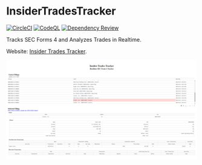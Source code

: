 # InsiderTradesTracker
[![CircleCI](https://circleci.com/gh/punitarani/InsiderTradesTracker.svg?style=svg)](https://circleci.com/gh/punitarani/InsiderTradesTracker)
[![CodeQL](https://github.com/punitarani/InsiderTradesTracker/actions/workflows/codeql.yml/badge.svg)](https://github.com/punitarani/InsiderTradesTracker/actions/workflows/codeql.yml)
[![Dependency Review](https://github.com/punitarani/InsiderTradesTracker/actions/workflows/dependency-review.yml/badge.svg)](https://github.com/punitarani/InsiderTradesTracker/actions/workflows/dependency-review.yml)

Tracks SEC Forms 4 and Analyzes Trades in Realtime.

Website: [Insider Trades Tracker](https://insider-trades-tracker.herokuapp.com/).

![Website Demo](https://github.com/punitarani/InsiderTradesTracker/blob/main/assets/demo/tracker_demo.png?raw=true)
